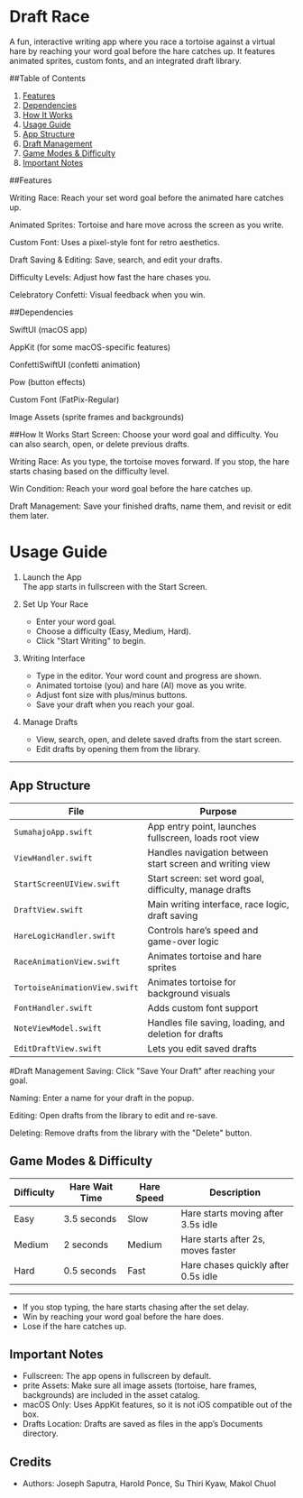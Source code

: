 #  Draft Race
A fun, interactive writing app where you race a tortoise against a virtual hare by reaching your word goal before the hare catches up. It features animated sprites, custom fonts, and an integrated draft library.

##Table of Contents
1. [Features](#features)
2. [Dependencies](#dependencies)
3. [How It Works](#how-it-works)
4. [Usage Guide](#usage-guide)
5. [App Structure](#app-structure)
6. [Draft Management](#draft-management)
7. [Game Modes & Difficulty](#game-modes--difficulty)
8. [Important Notes](#important-notes)
                               

##Features

Writing Race: Reach your set word goal before the animated hare catches up.

Animated Sprites: Tortoise and hare move across the screen as you write.

Custom Font: Uses a pixel-style font for retro aesthetics.

Draft Saving & Editing: Save, search, and edit your drafts.

Difficulty Levels: Adjust how fast the hare chases you.

Celebratory Confetti: Visual feedback when you win.

##Dependencies

SwiftUI (macOS app)

AppKit (for some macOS-specific features)

ConfettiSwiftUI (confetti animation)

Pow (button effects)

Custom Font (FatPix-Regular)

Image Assets (sprite frames and backgrounds)


##How It Works
Start Screen: Choose your word goal and difficulty. You can also search, open, or delete previous drafts.

Writing Race: As you type, the tortoise moves forward. If you stop, the hare starts chasing based on the difficulty level.

Win Condition: Reach your word goal before the hare catches up.

Draft Management: Save your finished drafts, name them, and revisit or edit them later.

# Usage Guide

1. Launch the App  
   The app starts in fullscreen with the Start Screen.

2. Set Up Your Race  
   - Enter your word goal.
   - Choose a difficulty (Easy, Medium, Hard).
   - Click "Start Writing" to begin.

3. Writing Interface 
   - Type in the editor. Your word count and progress are shown.
   - Animated tortoise (you) and hare (AI) move as you write.
   - Adjust font size with plus/minus buttons.
   - Save your draft when you reach your goal.

4. Manage Drafts  
   - View, search, open, and delete saved drafts from the start screen.
   - Edit drafts by opening them from the library.

---
## App Structure

| File                         | Purpose                                                    |
|------------------------------|------------------------------------------------------------|
| `SumahajoApp.swift`          | App entry point, launches fullscreen, loads root view      |
| `ViewHandler.swift`          | Handles navigation between start screen and writing view   |
| `StartScreenUIView.swift`    | Start screen: set word goal, difficulty, manage drafts     |
| `DraftView.swift`            | Main writing interface, race logic, draft saving           |
| `HareLogicHandler.swift`     | Controls hare’s speed and game-over logic                  |
| `RaceAnimationView.swift`    | Animates tortoise and hare sprites                         |
| `TortoiseAnimationView.swift` | Animates tortoise for background visuals                   |
| `FontHandler.swift`          | Adds custom font support                                   |
| `NoteViewModel.swift`        | Handles file saving, loading, and deletion for drafts      |
| `EditDraftView.swift`        | Lets you edit saved drafts                                 |

#Draft Management
Saving: Click "Save Your Draft" after reaching your goal.

Naming: Enter a name for your draft in the popup.

Editing: Open drafts from the library to edit and re-save.

Deleting: Remove drafts from the library with the "Delete" button.


## Game Modes & Difficulty

| Difficulty | Hare Wait Time | Hare Speed | Description                           |
|------------|----------------|-------------|--------------------------------------|
| Easy       | 3.5 seconds    | Slow        | Hare starts moving after 3.5s idle   |
| Medium     | 2 seconds      | Medium      | Hare starts after 2s, moves faster   |
| Hard       | 0.5 seconds    | Fast        | Hare chases quickly after 0.5s idle  |
------------------------------------------------------------------------------------
- If you stop typing, the hare starts chasing after the set delay.
- Win by reaching your word goal before the hare does.
- Lose if the hare catches up.

## Important Notes

- Fullscreen: The app opens in fullscreen by default.
- prite Assets: Make sure all image assets (tortoise, hare frames, backgrounds) are included in the asset catalog.
- macOS Only: Uses AppKit features, so it is not iOS compatible out of the box.
- Drafts Location: Drafts are saved as files in the app’s Documents directory.


## Credits

- Authors: Joseph Saputra, Harold Ponce, Su Thiri Kyaw, Makol Chuol
